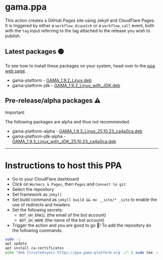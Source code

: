 # gama.ppa

This action creates a GitHub Pages site using Jekyll and CloudFlare Pages.
It is triggered by either a `workflow_dispatch` or a `workflow_call` event, both with the `tag` input referring to the tag attached to the release you wish to publish.

## Latest packages 🟢

To see how to install these packages on your system, head over to the [ppa web page](https://ppa.gama-platform.org).

- gama-platform - [GAMA_1.9.2_Linux.deb](https://ppa.gama-platform.org/GAMA_1.9.2_Linux.deb.html)
- gama-platform-jdk - [GAMA_1.9.2_Linux_with_JDK.deb](https://ppa.gama-platform.org/GAMA_1.9.2_Linux_with_JDK.deb.html)






## Pre-release/alpha packages ⚠️

> [!IMPORTANT]
> The following packages are alpha and thus not recommended.
- gama-platform-alpha - [GAMA_1.9.3_Linux_25.10.23_ca4a0ca.deb](https://ppa.gama-platform.org/GAMA_1.9.3_Linux_25.10.23_ca4a0ca.deb.html)
- gama-platform-jdk-alpha - [GAMA_1.9.3_Linux_with_JDK_25.10.23_ca4a0ca.deb](https://ppa.gama-platform.org/GAMA_1.9.3_Linux_with_JDK_25.10.23_ca4a0ca.deb.html)


- - -

# Instructions to host this PPA

- Go to your CloudFlare dashboard
- Click on `Workers & Pages`, then `Pages` and `Connect to git`
- Select the repository
- Set framework as `Jekyll`
- Set build command as `jekyll build && mv __site/* _site` to enable the use of redirects and headers
- Set the following secrets: 
    - `BOT_GH_EMAIL` (the email of the bot account)
    - `BOT_GH_NAME` (the name of the bot account)
- Trigger the action and you are good to go 🎉! To add the repository do the following commands:
```bash
sudo -i
apt update
apt install ca-certificates
echo "deb [trusted=yes] https://ppa.gama-platform.org ./" | sudo tee -a /etc/apt/sources.list
``` 
